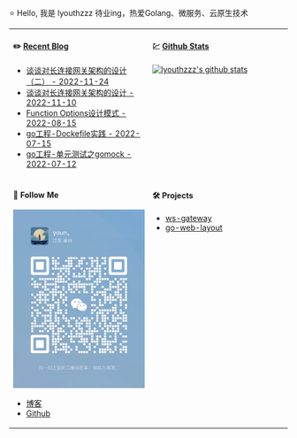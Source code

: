⭐ Hello, 我是 lyouthzzz 待业ing，热爱Golang、微服务、云原生技术

<table>

<tr>
<td valign="top"  width="50%">

#### ✏️ [Recent Blog](https://younman.com)

- [谈谈对长连接网关架构的设计（二） - 2022-11-24](https://younman.com/2022/11/24/%E8%B0%88%E8%B0%88%E5%AF%B9%E9%95%BF%E8%BF%9E%E6%8E%A5%E7%BD%91%E5%85%B3%E6%9E%B6%E6%9E%84%E7%9A%84%E8%AE%BE%E8%AE%A1%EF%BC%88%E4%BA%8C%EF%BC%89/)
- [谈谈对长连接网关架构的设计 - 2022-11-10](https://younman.com/2022/11/10/%E8%B0%88%E8%B0%88%E5%AF%B9%E9%95%BF%E8%BF%9E%E6%8E%A5%E7%BD%91%E5%85%B3%E6%9E%B6%E6%9E%84%E7%9A%84%E8%AE%BE%E8%AE%A1/)
- [Function Options设计模式 - 2022-08-15](https://younman.com/2022/08/15/FunctionOptionsDesign/)
- [go工程-Dockefile实践 - 2022-07-15](https://younman.com/2022/07/15/go%E5%B7%A5%E7%A8%8B-Dockefile%E5%AE%9E%E8%B7%B5/)
- [go工程-单元测试之gomock - 2022-07-12](https://younman.com/2022/07/12/go%E5%B7%A5%E7%A8%8B-%E5%8D%95%E5%85%83%E6%B5%8B%E8%AF%95%E4%B9%8Bgomock/)

</td>
<td valign="top"  width="50%">

#### 💹 [Github Stats](https://github.com/lyouthzzz)

[![lyouthzzz's github stats](https://github-readme-stats.vercel.app/api?username=lyouthzzz&count_private=true&show_icons=true)](https://github.com/lyouthzzz)

</td>
</tr>

<tr>
<td valign="top"  width="50%">

#### 👀 Follow Me

![微信公众号](qrcode.jpeg)
- [博客](https://younman.com)
- [Github](https://github.com/lyouthzzz)

</td>
<td valign="top"  width="50%">

#### 🛠 Projects

- [ws-gateway](https://github.com/lyouthzzz/ws-gateway)
- [go-web-layout](https://github.com/lyouthzzz/go-web-layout)

</td>
</tr>

</table>